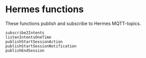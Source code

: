 # Hermes functions

These functions publish and subscribe to Hermes MQTT-topics.

```@docs
subscribe2Intents
listenIntentsOneTime
publishStartSessionAction
publishStartSessionNotification
publishEndSession
```

